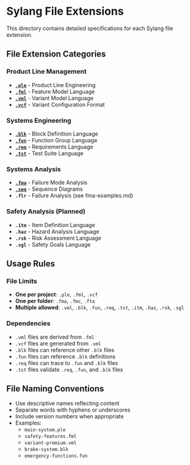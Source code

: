 # Sylang File Extensions

This directory contains detailed specifications for each Sylang file extension.

## File Extension Categories

### Product Line Management
- **[`.ple`](ple-examples.md)** - Product Line Engineering
- **[`.fml`](fml-examples.md)** - Feature Model Language  
- **[`.vml`](vml-examples.md)** - Variant Model Language
- **[`.vcf`](vcf-examples.md)** - Variant Configuration Format

### Systems Engineering
- **[`.blk`](blk-examples.md)** - Block Definition Language
- **[`.fun`](fun-examples.md)** - Function Group Language
- **[`.req`](req-examples.md)** - Requirements Language
- **[`.tst`](tst-examples.md)** - Test Suite Language

### Systems Analysis
- **[`.fma`](fma-examples.md)** - Failure Mode Analysis
- **[`.seq`](seq-examples.md)** - Sequence Diagrams
- **`.flr`** - Failure Analysis (see fma-examples.md)

### Safety Analysis (Planned)
- **`.itm`** - Item Definition Language
- **`.haz`** - Hazard Analysis Language
- **`.rsk`** - Risk Assessment Language
- **`.sgl`** - Safety Goals Language

## Usage Rules

### File Limits
- **One per project**: `.ple`, `.fml`, `.vcf`
- **One per folder**: `.fma`, `.fmc`, `.fta`
- **Multiple allowed**: `.vml`, `.blk`, `.fun`, `.req`, `.tst`, `.itm`, `.haz`, `.rsk`, `.sgl`

### Dependencies
- `.vml` files are derived from `.fml`
- `.vcf` files are generated from `.vml`
- `.blk` files can reference other `.blk` files
- `.fun` files can reference `.blk` definitions
- `.req` files can trace to `.fun` and `.blk` files
- `.tst` files validate `.req`, `.fun`, and `.blk` files

## File Naming Conventions

- Use descriptive names reflecting content
- Separate words with hyphens or underscores
- Include version numbers when appropriate
- Examples:
  - `main-system.ple`
  - `safety-features.fml`
  - `variant-premium.vml`
  - `brake-system.blk`
  - `emergency-functions.fun`

